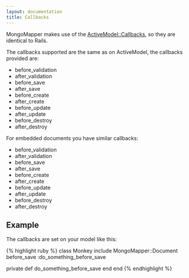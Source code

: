 ```yaml
---
layout: documentation
title: Callbacks
---
```


MongoMapper makes use of the [ActiveModel::Callbacks](http://api.rubyonrails.org/classes/ActiveModel/Callbacks.html), so they are identical to Rails.

The callbacks supported are the same as on ActiveModel, the callbacks provided are:

* before\_validation
* after\_validation
* before\_save
* after\_save
* before\_create
* after\_create
* before\_update
* after\_update
* before\_destroy
* after\_destroy

For embedded documents you have similar callbacks:

* before\_validation
* after\_validation
* before\_save
* after\_save
* before\_create
* after\_create
* before\_update
* after\_update
* before\_destroy
* after\_destroy

Example
-------

The callbacks are set on your model like this:

{% highlight ruby %}
class Monkey
  include MongoMapper::Document
  before_save :do_something_before_save

  private
  def do_something_before_save
  end
end
{% endhighlight %}
